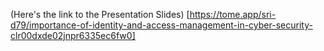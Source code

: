 (Here's the link to the Presentation Slides) [https://tome.app/sri-d79/importance-of-identity-and-access-management-in-cyber-security-clr00dxde02jnpr6335ec6fw0]
